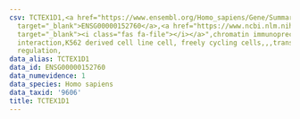 ```yaml
---
csv: TCTEX1D1,<a href="https://www.ensembl.org/Homo_sapiens/Gene/Summary?db=core;g=ENSG00000152760"
  target="_blank">ENSG00000152760</a>,<a href="https://www.ncbi.nlm.nih.gov/pubmed/23959860"
  target="_blank"><i class="fas fa-file"></i></a>",chromatin immunoprecipitation assay,direct
  interaction,K562 derived cell line cell, freely cycling cells,,,transcriptional
  regulation,
data_alias: TCTEX1D1
data_id: ENSG00000152760
data_numevidence: 1
data_species: Homo sapiens
data_taxid: '9606'
title: TCTEX1D1
---
```

